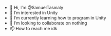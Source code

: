 - 👋 Hi, I’m @SamuelTasmaly
- 👀 I’m interested in Unity
- 🌱 I’m currently learning how to program in Unity
- 💞️ I’m looking to collaborate on nothing
- 📫 How to reach me idk

<!---
SamuelTasmaly/SamuelTasmaly is a ✨ special ✨ repository because its `README.md` (this file) appears on your GitHub profile.
You can click the Preview link to take a look at your changes.
--->
